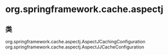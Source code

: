 # org.springframework.cache.aspectj

## 类

org.springframework.cache.aspectj.AspectJCachingConfiguration
org.springframework.cache.aspectj.AspectJJCacheConfiguration




